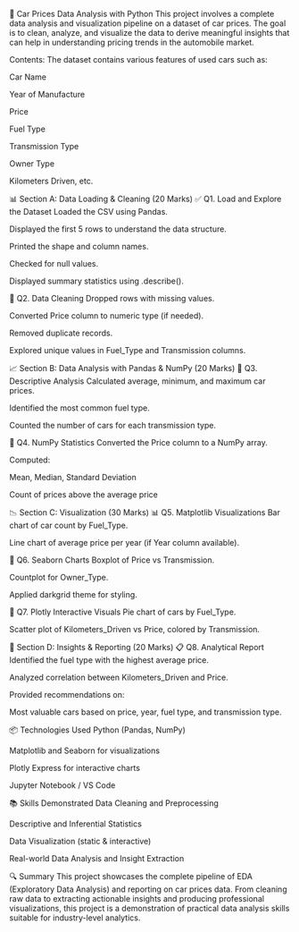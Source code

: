 🚗 Car Prices Data Analysis with Python
This project involves a complete data analysis and visualization pipeline on a dataset of car prices. The goal is to clean, analyze, and visualize the data to derive meaningful insights that can help in understanding pricing trends in the automobile market.

Contents: The dataset contains various features of used cars such as:

Car Name

Year of Manufacture

Price

Fuel Type

Transmission Type

Owner Type

Kilometers Driven, etc.

📊 Section A: Data Loading & Cleaning (20 Marks)
✅ Q1. Load and Explore the Dataset
Loaded the CSV using Pandas.

Displayed the first 5 rows to understand the data structure.

Printed the shape and column names.

Checked for null values.

Displayed summary statistics using .describe().

🧹 Q2. Data Cleaning
Dropped rows with missing values.

Converted Price column to numeric type (if needed).

Removed duplicate records.

Explored unique values in Fuel_Type and Transmission columns.

📈 Section B: Data Analysis with Pandas & NumPy (20 Marks)
📐 Q3. Descriptive Analysis
Calculated average, minimum, and maximum car prices.

Identified the most common fuel type.

Counted the number of cars for each transmission type.

🧮 Q4. NumPy Statistics
Converted the Price column to a NumPy array.

Computed:

Mean, Median, Standard Deviation

Count of prices above the average price

📉 Section C: Visualization (30 Marks)
📊 Q5. Matplotlib Visualizations
Bar chart of car count by Fuel_Type.

Line chart of average price per year (if Year column available).

🌈 Q6. Seaborn Charts
Boxplot of Price vs Transmission.

Countplot for Owner_Type.

Applied darkgrid theme for styling.

📍 Q7. Plotly Interactive Visuals
Pie chart of cars by Fuel_Type.

Scatter plot of Kilometers_Driven vs Price, colored by Transmission.

📌 Section D: Insights & Reporting (20 Marks)
📋 Q8. Analytical Report
Identified the fuel type with the highest average price.

Analyzed correlation between Kilometers_Driven and Price.

Provided recommendations on:

Most valuable cars based on price, year, fuel type, and transmission type.

📦 Technologies Used
Python (Pandas, NumPy)

Matplotlib and Seaborn for visualizations

Plotly Express for interactive charts

Jupyter Notebook / VS Code

📚 Skills Demonstrated
Data Cleaning and Preprocessing

Descriptive and Inferential Statistics

Data Visualization (static & interactive)

Real-world Data Analysis and Insight Extraction

🔍 Summary
This project showcases the complete pipeline of EDA (Exploratory Data Analysis) and reporting on car prices data. From cleaning raw data to extracting actionable insights and producing professional visualizations, this project is a demonstration of practical data analysis skills suitable for industry-level analytics.


